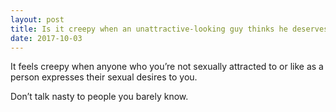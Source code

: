 ```yaml
---
layout: post
title: Is it creepy when an unattractive-looking guy thinks he deserves a hottie?
date: 2017-10-03
---
```


<p>It feels creepy when anyone who you’re not sexually attracted to or like as a person expresses their sexual desires to you.</p><p>Don’t talk nasty to people you barely know.</p>
